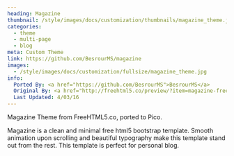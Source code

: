 ```yaml
---
heading: Magazine
thumbnail: /style/images/docs/customization/thumbnails/magazine_theme.jpg
categories:
  - theme
  - multi-page
  - blog
meta: Custom Theme
link: https://github.com/BesrourMS/magazine
images:
  - /style/images/docs/customization/fullsize/magazine_theme.jpg
info:
  Ported By: <a href="https://github.com/BesrourMS">BesrourMS</a>
  Original By: <a href="http://freehtml5.co/preview/?item=magazine-free-html5-bootstrap-template">FreeHTML5.co</a>
  Last Updated: 4/03/16
---
```

Magazine Theme from FreeHTML5.co, ported to Pico.

Magazine is a clean and minimal free html5 bootstrap template. Smooth animation upon scrolling and beautiful typography make this template stand out from the rest. This template is perfect for personal blog.
